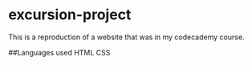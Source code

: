 # excursion-project
This is a reproduction of a website that was in my codecademy course.

##Languages used
HTML
CSS
